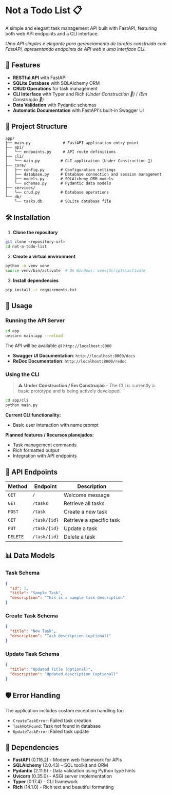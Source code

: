 # Not a Todo List 📋

A simple and elegant task management API built with FastAPI, featuring both web API endpoints and a CLI interface.

*Uma API simples e elegante para gerenciamento de tarefas construída com FastAPI, apresentando endpoints de API web e uma interface CLI.*

## 🚀 Features

- **RESTful API** with FastAPI
- **SQLite Database** with SQLAlchemy ORM
- **CRUD Operations** for task management
- **CLI Interface** with Typer and Rich *(Under Construction 🚧)* / *(Em Construção 🚧)*
- **Data Validation** with Pydantic schemas
- **Automatic Documentation** with FastAPI's built-in Swagger UI

## 📁 Project Structure

```
app/
├── main.py              # FastAPI application entry point
├── api/
│   └── endpoints.py     # API route definitions
├── cli/
│   └── main.py         # CLI application (Under Construction 🚧)
├── core/
│   ├── config.py       # Configuration settings
│   ├── database.py     # Database connection and session management
│   ├── models.py       # SQLAlchemy ORM models
│   └── schemas.py      # Pydantic data models
├── services/
│   └── crud.py         # Database operations
└── db/
    └── tasks.db        # SQLite database file
```

## 🛠️ Installation

1. **Clone the repository**
```bash
git clone <repository-url>
cd not-a-todo-list
```

2. **Create a virtual environment**
```bash
python -m venv venv
source venv/bin/activate  # On Windows: venv\Scripts\activate
```

3. **Install dependencies**
```bash
pip install -r requirements.txt
```

## 🚦 Usage

### Running the API Server

```bash
cd app
uvicorn main:app --reload
```

The API will be available at `http://localhost:8000`

- **Swagger UI Documentation**: `http://localhost:8000/docs`
- **ReDoc Documentation**: `http://localhost:8000/redoc`

### Using the CLI

> ⚠️ **Under Construction / Em Construção** - The CLI is currently a basic prototype and is being actively developed.

```bash
cd app/cli
python main.py
```

**Current CLI functionality:**
- Basic user interaction with name prompt

**Planned features / Recursos planejados:**
- Task management commands
- Rich formatted output
- Integration with API endpoints

## 🔌 API Endpoints

| Method | Endpoint | Description |
|--------|----------|-------------|
| `GET` | `/` | Welcome message |
| `GET` | `/tasks` | Retrieve all tasks |
| `POST` | `/task` | Create a new task |
| `GET` | `/task/{id}` | Retrieve a specific task |
| `PUT` | `/task/{id}` | Update a task |
| `DELETE` | `/task/{id}` | Delete a task |

## 📊 Data Models

### Task Schema
```json
{
  "id": 1,
  "title": "Sample Task",
  "description": "This is a sample task description"
}
```

### Create Task Schema
```json
{
  "title": "New Task",
  "description": "Task description (optional)"
}
```

### Update Task Schema
```json
{
  "title": "Updated Title (optional)",
  "description": "Updated description (optional)"
}
```

## 🛡️ Error Handling

The application includes custom exception handling for:

- `CreateTaskError`: Failed task creation
- `TaskNotFound`: Task not found in database
- `UpdateTaskError`: Failed task update

## 🔧 Dependencies

- **FastAPI** (0.116.2) - Modern web framework for APIs
- **SQLAlchemy** (2.0.43) - SQL toolkit and ORM
- **Pydantic** (2.11.9) - Data validation using Python type hints
- **Uvicorn** (0.35.0) - ASGI server implementation
- **Typer** (0.17.4) - CLI framework
- **Rich** (14.1.0) - Rich text and beautiful formatting